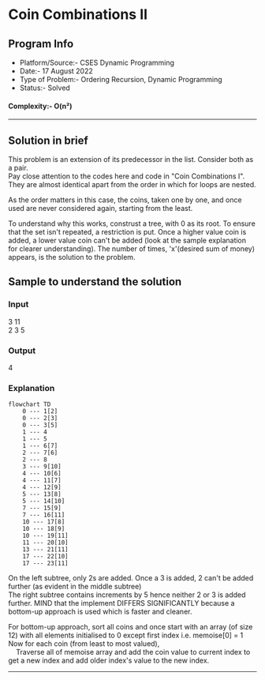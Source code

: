 # Coin Combinations II
## Program Info
- Platform/Source:-     CSES Dynamic Programming
- Date:-                17 August 2022
- Type of Problem:-     Ordering Recursion, Dynamic Programming
- Status:-              Solved
#### Complexity:-       O(n²)
---
## Solution in brief

This problem is an extension of its predecessor in the list. Consider both as a pair.\
Pay close attention to the codes here and code in "Coin Combinations I".
They are almost identical apart from the order in which for loops are nested.

As the order matters in this case, the coins, taken one by one, and once used are never considered again, starting from the least.

To understand why this works, construst a tree, with 0 as its root. To ensure that the set isn't repeated, a restriction is put.
Once a higher value coin is added, a lower value coin can't be added (look at the sample explanation for clearer understanding).
The number of times, 'x'(desired sum of money) appears, is the solution to the problem.

## Sample to understand the solution

### Input
3 11\
2 3 5

### Output
4

### Explanation

```mermaid
flowchart TD
	0 --- 1[2]
	0 --- 2[3]
	0 --- 3[5]
	1 --- 4
	1 --- 5
	1 --- 6[7]
	2 --- 7[6]
	2 --- 8
	3 --- 9[10]
	4 --- 10[6]
	4 --- 11[7]
	4 --- 12[9]
	5 --- 13[8]
	5 --- 14[10]
	7 --- 15[9]
	7 --- 16[11]
	10 --- 17[8]
	10 --- 18[9]
	10 --- 19[11]
	11 --- 20[10]
	13 --- 21[11]
	17 --- 22[10]
	17 --- 23[11]
```

On the left subtree, only 2s are added. Once a 3 is added, 2 can't be added further (as evident in the middle subtree)\
The right subtree contains increments by 5 hence neither 2 or 3 is added further.
MIND that the implement DIFFERS SIGNIFICANTLY because a bottom-up approach is used which is faster and cleaner.

For bottom-up approach, sort all coins and once start with an array (of size 12) with all elements initialised to 0 except first index i.e. memoise[0] = 1\
Now for each coin (from least to most valued),\
    Traverse all of memoise array and add the coin value to current index to get a new index and add older index's value to the new index.


---
